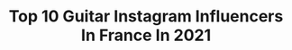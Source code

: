 ---
title: Top 10 Guitar Instagram Influencers In France In 2021
description: >-
  Find top guitar Instagram influencers in France in 2021. Most popular hashtags: #music #guitarplayer #gibsonguitar #guitarlife.
platform: Instagram
hits: 181
text_top: Discover the best Instagram profiles on inBeat.
text_bottom: Our database holds 181 Instagram influencers like this in France for you to contact.
profiles:
  - username: "yasmine_taleb.off"
    fullname: >-
      Yasmine Taleb
    bio: >-
      Algerienne 🇩🇿 Kabyle 😍 Chanteuse 🎤🎙❤ Guitariste 🎸🎧💕 Candidate de Alhan wa chabab 8🎶🎼 Master 2 en Anglais 📖📚 Fb👥: Yasmine Taleb ❤ Chaine Youtube ☟☟🎶♬
    location: "France"
    followers: 27159
    engagement: 551
    commentsToLikes: 0.033834
    id: ck14jx57ammt90i19vic7p6sd
    verified: false
    hashtags: "#libert, #beyou, #positivevibes, #femmekabyle"
  - username: "guillaumemuschalle"
    fullname: >-
      Guillaume Muschalle
    bio: >-
      🎸🇫🇷guitarist|filmmaker @daddarioandco @jackywalraet @chillhopmusic @dangelicony ´s Artist @solofficiel @verziclement #guitar #jazz #soul
    location: "France"
    followers: 15754
    engagement: 372
    commentsToLikes: 0.053466
    id: ck136kelq6xqk0i19u90uvqu7
    verified: false
    hashtags: "#lickoftheday, #guitartone, #mydangelico, #talentedmusicians"
  - username: "whilewild"
    fullname: >-
      WhileWild
    bio: >-
      🔸Music and video producer 🎙🎬 🔹I do all my songs & videos by myself 🔸Pianist/Guitarist/Singer-Songwriter 🔹 Latest song ⤵ ➡ FLY AWAY out now!
    location: "France"
    followers: 28170
    engagement: 406
    commentsToLikes: 0.042362
    id: ck601hth4fimg0i14lynjxqfr
    verified: false
    hashtags: "#ramadanmubarak, #ramadan2020, #pianist, #dog"
  - username: "thejoestorm"
    fullname: >-
      Joe Hottinger
    bio: >-
      Guitars, Pictures 🔴, and Rock N Roll. 🎉🎉 See a photo you like? Get it as a Print ⤵️
    location: "France"
    followers: 51702
    engagement: 369
    commentsToLikes: 0.013524
    id: ck0vytky75pie0i19sgug6b13
    verified: true
    hashtags: "#leicamp, #hasselblad500cm, #ilfordhp5, #leicam10p"
  - username: "tatematsurifuji"
    fullname: >-
      tatematsurifuji
    bio: >-
      Pics of my personal Gibson guitars @gibsonguitar @gibsoncustom #gibsonlespaul from Japan 🇯🇵
    location: "France"
    followers: 8700
    engagement: 1554
    commentsToLikes: 0.023883
    id: ck6ubii6p9s6k0j71lull2r3i
    verified: false
    hashtags: "#gibsonlespaul, #lespaulforum, #gibsonsofinstagram, #floor"
  - username: "samplaysmusic_"
    fullname: >-
      Sam | Guitar Player
    bio: >-
      🇫🇷 23 - French guitarist 🎸 ⚡️covers / lessons and gear 🎼 🎵 artist for @guitarpro_official | @covenantcables | @blackkatdevices 🎵
    location: "France"
    followers: 39244
    engagement: 419
    commentsToLikes: 0.040769
    id: ck0w6238u6jwe0i19cx56g1f2
    verified: false
    hashtags: "#guitarras, #guitargear, #guitarshare, #bluesguitar"
  - username: "franck_semonin"
    fullname: >-
      Franck Sémonin
    bio: >-
      - Acteur - Réalisateur Film Communication - Guitariste - Chanteur
    location: "France"
    followers: 12645
    engagement: 797
    commentsToLikes: 0.048600
    id: ck14ipkrogl8w0i191sp81pb7
    verified: false
    hashtags: "#sectionderecherches, #prostate, #friends, #testicule"
  - username: "rockloeyt"
    fullname: >-
      Rockloe
    bio: >-
      22 yo 400K on YouTube Guitarist for @roulezjeunessemusic ▶️ "Play it fuckin' loud!" 🤘🏼
    location: "France"
    followers: 100209
    engagement: 893
    commentsToLikes: 0.024953
    id: ck55p5azx9uc20i112c7c3siv
    verified: false
    hashtags: "#vulfpeck, #letusflysolo, #lagrangesolo, #daddarioautolock"
  - username: "rickgraham"
    fullname: >-
      Rick Graham
    bio: >-
      📩rickgguitar@gmail.com 👇Visit my website for guitar lessons
    location: "France"
    followers: 149573
    engagement: 351
    commentsToLikes: 0.019519
    id: ck0vvxt3zr93y0i19kuno990c
    verified: false
    hashtags: "#practice, #gram, #tbt, #blue"
  - username: "sofieveieguitar"
    fullname: >-
      Sofie Veie 🎸
    bio: >-
      contact for gigs, tours, remote sessions: sofieveieguitar@gmail.com 📍London 🎸 Session guitarist Spotify playlist 👇👇
    location: "France"
    followers: 8057
    engagement: 1091
    commentsToLikes: 0.063248
    id: ck9wfopovpt1o0j78u8c63z90
    verified: false
    hashtags: "#blackouttuesday, #dualipa, #futurenostalgia, #breakmyheart"
---